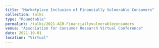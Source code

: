 ```yaml
---
title: "Marketplace Inclusion of Financially Vulnerable Consumers"
collection: talks
type: "Roundtable"
permalink: /talks/2021-ACR-Financiallyvulnerableconsumers
venue: "Association for Consumer Research Virtual Conference"
date: 2021-10-01
location: "Virtual"
---
```



